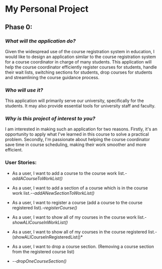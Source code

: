 # My Personal Project

## Phase 0:

### *What will the application do?*

Given the widespread use of the course registration system in education, I would like to design an application
similar to the course registration system for a course coordinator in charge of many students.
This application will help the course coordinator efficiently register courses for students,
handle their wait lists, switching sections for students, drop courses for students and
streamlining the course guidance process.


### *Who will use it?*

This application will primarily serve our university, specifically for the students. It may also
provide essential tools for university staff and faculty.



### *Why is this project of interest to you?*

I am interested in making such an application for two reasons.
Firstly, it's an opportunity to apply what I've learned in this course to solve a
practical problem. Secondly, I'm passionate about helping the course coordinator
save time in course scheduling, making their work smoother and more efficient.


### User Stories:
- As a user, I want to add a course to the course work list.-*addACourseToWorkList()*
- As a user, I want to add a section of a course which is in the course work list.--*addANewSectionToWorkList()*

- As a user, I want to register a course (add a course to the course registered list).-*registerCourse()*
- As a user, I want to show all of my courses in the course work list.-*showALlCourseInWorkList()*
- As a user, I want to show all of my courses in the course registered list.-(showALlCourseInRegisteredList()*

- As a user, I want to drop a course section. (Removing a course section from the registered course list) 
- --*dropOneCourseSection()*




